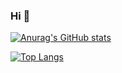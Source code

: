 ### Hi  👋

[![Anurag's GitHub stats](https://github-readme-stats.vercel.app/api?username=luizlipe&show_icons=true&theme=dracula)](https://github.com/anuraghazra/github-readme-stats)


[![Top Langs](https://github-readme-stats.vercel.app/api/top-langs/?username=luizlipe&layout=compact&theme=dracula)](https://github.com/anuraghazra/github-readme-stats)

